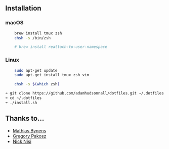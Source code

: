 ## Installation

### macOS

```bash
    brew install tmux zsh
    chsh -s /bin/zsh

    # brew install reattach-to-user-namespace
```

### Linux

```bash
    sudo apt-get update
    sudo apt-get install tmux zsh vim

    chsh -s $(which zsh)
```

```bash
➜ git clone https://github.com/adamhudsonnall/dotfiles.git ~/.dotfiles
➜ cd ~/.dotfiles
➜ ./install.sh
```

## Thanks to…

* [Mathias Bynens](https://github.com/mathiasbynens/dotfiles)
* [Gregory Pakosz](https://github.com/gpakosz/.tmux)
* [Nick Nisi](https://github.com/nicknisi/dotfiles)